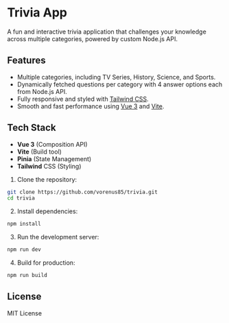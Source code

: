 # Trivia App

A fun and interactive trivia application that challenges your knowledge across multiple categories, powered by custom Node.js API.

## Features

- Multiple categories, including TV Series, History, Science, and Sports.
- Dynamically fetched questions per category with 4 answer options each from Node.js API.
- Fully responsive and styled with [Tailwind CSS](https://tailwindcss.com/).
- Smooth and fast performance using [Vue 3](https://vuejs.org/) and [Vite](https://vite.dev/).

## Tech Stack

- **Vue 3** (Composition API)
- **Vite** (Build tool)
- **Pinia** (State Management)
- **Tailwind** CSS (Styling)

1. Clone the repository:

```sh
git clone https://github.com/vorenus85/trivia.git
cd trivia
```

2. Install dependencies:

```sh
npm install
```

3. Run the development server:

```sh
npm run dev
```

4. Build for production:

```sh
npm run build
```

## License

MIT License
